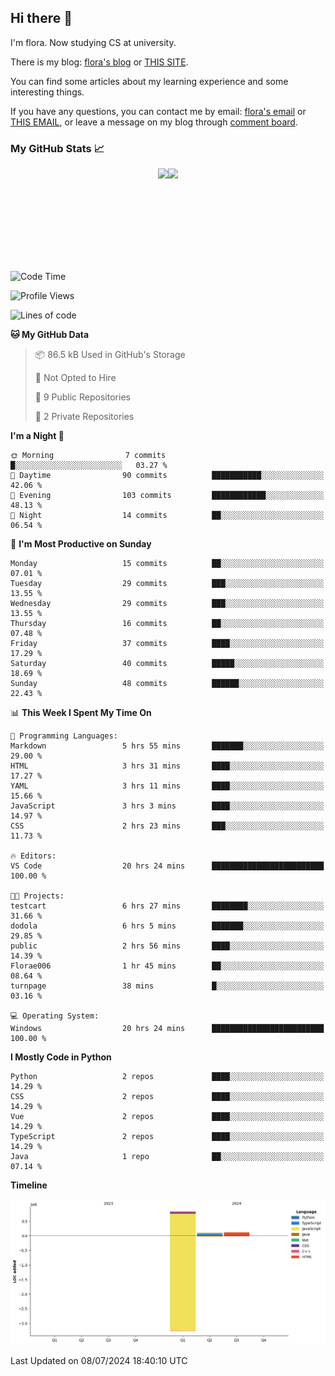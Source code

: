 ## Hi there 👋

I'm flora. Now studying CS at university. 

There is my blog: [flora's blog](https://florae006.github.io/) or [THIS SITE](https://dodolalorc.cn/). 

You can find some articles about my learning experience and some interesting things.

If you have any questions, you can contact me by email: [flora's email](mailto:chenflora124@gmail.com) or [THIS EMAIL](mailto:flora_chen2021@163.com), or leave a message on my blog through [comment board](https://florae006.github.io/comments/).

### My GitHub Stats 📈
<div style="display:flex;flex-direction:row;justify-content:center;">
  <img height="150" class="img" src="https://github-readme-stats.vercel.app/api?username=Florae006&count_private=true&show_icons=true&theme=graywhite&show_owner=true" />
  <img height="150" class="img" src="https://github-readme-stats.vercel.app/api/top-langs/?username=Florae006&layout=compact&theme=graywhite" />
</div>

<!--START_SECTION:waka-->
![Code Time](http://img.shields.io/badge/Code%20Time-20%20hrs%2025%20mins-blue)

![Profile Views](http://img.shields.io/badge/Profile%20Views-64-blue)

![Lines of code](https://img.shields.io/badge/From%20Hello%20World%20I%27ve%20Written-1.0%20million%20lines%20of%20code-blue)

**🐱 My GitHub Data** 

> 📦 86.5 kB Used in GitHub's Storage 
 > 
> 🚫 Not Opted to Hire
 > 
> 📜 9 Public Repositories 
 > 
> 🔑 2 Private Repositories 
 > 
**I'm a Night 🦉** 

```text
🌞 Morning                7 commits           █░░░░░░░░░░░░░░░░░░░░░░░░   03.27 % 
🌆 Daytime                90 commits          ███████████░░░░░░░░░░░░░░   42.06 % 
🌃 Evening                103 commits         ████████████░░░░░░░░░░░░░   48.13 % 
🌙 Night                  14 commits          ██░░░░░░░░░░░░░░░░░░░░░░░   06.54 % 
```
📅 **I'm Most Productive on Sunday** 

```text
Monday                   15 commits          ██░░░░░░░░░░░░░░░░░░░░░░░   07.01 % 
Tuesday                  29 commits          ███░░░░░░░░░░░░░░░░░░░░░░   13.55 % 
Wednesday                29 commits          ███░░░░░░░░░░░░░░░░░░░░░░   13.55 % 
Thursday                 16 commits          ██░░░░░░░░░░░░░░░░░░░░░░░   07.48 % 
Friday                   37 commits          ████░░░░░░░░░░░░░░░░░░░░░   17.29 % 
Saturday                 40 commits          █████░░░░░░░░░░░░░░░░░░░░   18.69 % 
Sunday                   48 commits          ██████░░░░░░░░░░░░░░░░░░░   22.43 % 
```


📊 **This Week I Spent My Time On** 

```text
💬 Programming Languages: 
Markdown                 5 hrs 55 mins       ███████░░░░░░░░░░░░░░░░░░   29.00 % 
HTML                     3 hrs 31 mins       ████░░░░░░░░░░░░░░░░░░░░░   17.27 % 
YAML                     3 hrs 11 mins       ████░░░░░░░░░░░░░░░░░░░░░   15.66 % 
JavaScript               3 hrs 3 mins        ████░░░░░░░░░░░░░░░░░░░░░   14.97 % 
CSS                      2 hrs 23 mins       ███░░░░░░░░░░░░░░░░░░░░░░   11.73 % 

🔥 Editors: 
VS Code                  20 hrs 24 mins      █████████████████████████   100.00 % 

🐱‍💻 Projects: 
testcart                 6 hrs 27 mins       ████████░░░░░░░░░░░░░░░░░   31.66 % 
dodola                   6 hrs 5 mins        ███████░░░░░░░░░░░░░░░░░░   29.85 % 
public                   2 hrs 56 mins       ████░░░░░░░░░░░░░░░░░░░░░   14.39 % 
Florae006                1 hr 45 mins        ██░░░░░░░░░░░░░░░░░░░░░░░   08.64 % 
turnpage                 38 mins             █░░░░░░░░░░░░░░░░░░░░░░░░   03.16 % 

💻 Operating System: 
Windows                  20 hrs 24 mins      █████████████████████████   100.00 % 
```

**I Mostly Code in Python** 

```text
Python                   2 repos             ████░░░░░░░░░░░░░░░░░░░░░   14.29 % 
CSS                      2 repos             ████░░░░░░░░░░░░░░░░░░░░░   14.29 % 
Vue                      2 repos             ████░░░░░░░░░░░░░░░░░░░░░   14.29 % 
TypeScript               2 repos             ████░░░░░░░░░░░░░░░░░░░░░   14.29 % 
Java                     1 repo              ██░░░░░░░░░░░░░░░░░░░░░░░   07.14 % 
```



**Timeline**

![Lines of Code chart](https://raw.githubusercontent.com/Florae006/Florae006/main/assets/bar_graph.png)


 Last Updated on 08/07/2024 18:40:10 UTC
<!--END_SECTION:waka-->

<!--
**Florae006/Florae006** is a ✨ _special_ ✨ repository because its `README.md` (this file) appears on your GitHub profile.

Here are some ideas to get you started:

- 🔭 I’m currently working on ...
- 🌱 I’m currently learning ...
- 👯 I’m looking to collaborate on ...
- 🤔 I’m looking for help with ...
- 💬 Ask me about ...
- 📫 How to reach me: ...
- 😄 Pronouns: ...
- ⚡ Fun fact: ...
  -->
